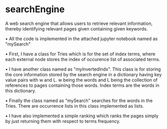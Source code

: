 # searchEngine

A web search engine that allows users to retrieve relevant information, thereby identifying relevant pages given containing given keywords. 
 
• All the code is implemented in the attached jupyter notebook named as "mySearch"

• First, I have a class for Tries which is for the set of index terms, where each external node stores the index of occurence list of associated terms.

• I have another class named as "myInvertedIndx". This class is for storing the core information stored by the search engine in a dictionary having key value pairs with w and L. w being the words and L being the collection of references to pages containing those words. Index terms are the words in this dictionary.

• Finally the class named as "mySearch" searches for the words in the Tries. There are occurrence lists in this class implemented as lists. 

• I have also implemented a simple ranking which ranks the pages simply by just returning them with respect to terms frequency. 
